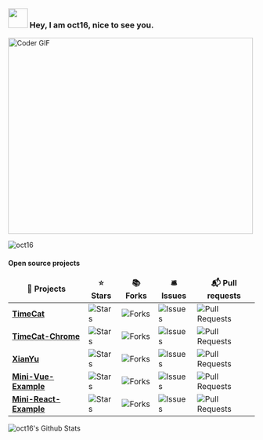<h3><img src="https://emojis.slackmojis.com/emojis/images/1531849430/4246/blob-sunglasses.gif?1531849430" width="40"/> Hey, I am oct16, nice to see you. <br>
</h3>

<img src="https://media.giphy.com/media/SWoSkN6DxTszqIKEqv/giphy.gif" alt="Coder GIF" width="500" height="400">

<p align="left"> <img src="https://komarev.com/ghpvc/?username=oct16" alt="oct16" /> </p>

<h4>Open source projects</h4>
<table>
  <thead align="center">
    <tr border: none;>
      <td><b>🎁 Projects</b></td>
      <td><b>⭐ Stars</b></td>
      <td><b>📚 Forks</b></td>
      <td><b>🛎 Issues</b></td>
      <td><b>📬 Pull requests</b></td>
    </tr>
  </thead>
  <tbody>
    <tr>
	    <td><a href="https://github.com/oct16/timecat"><b>TimeCat</b></a></td>
      <td><img alt="Stars" src="https://img.shields.io/github/stars/oct16/timecat?style=flat-square&labelColor=343b41"/></td>
      <td><img alt="Forks" src="https://img.shields.io/github/forks/oct16/timecat?style=flat-square&labelColor=343b41"/></td>
      <td><img alt="Issues" src="https://img.shields.io/github/issues/oct16/timecat?style=flat-square&labelColor=343b41"/></td>
      <td><img alt="Pull Requests" src="https://img.shields.io/github/issues-pr/oct16/timecat?style=flat-square&labelColor=343b41"/></td>
    </tr>
    <tr>
	    <td><a href="https://github.com/oct16/TimeCat-Chrome"><b>TimeCat-Chrome</b></a></td>
      <td><img alt="Stars" src="https://img.shields.io/github/stars/oct16/TimeCat-Chrome?style=flat-square&labelColor=343b41"/></td>
      <td><img alt="Forks" src="https://img.shields.io/github/forks/oct16/TimeCat-Chrome?style=flat-square&labelColor=343b41"/></td>
      <td><img alt="Issues" src="https://img.shields.io/github/issues/oct16/TimeCat-Chrome?style=flat-square&labelColor=343b41"/></td>
      <td><img alt="Pull Requests" src="https://img.shields.io/github/issues-pr/oct16/TimeCat-Chrome?style=flat-square&labelColor=343b41"/></td>
    </tr>
	<tr>
		  <td><a href="https://github.com/oct16/xianyu"><b>XianYu</b></a></td>
      <td><img alt="Stars" src="https://img.shields.io/github/stars/oct16/xianyu?style=flat-square&labelColor=343b41"/></td>
      <td><img alt="Forks" src="https://img.shields.io/github/forks/oct16/xianyu?style=flat-square&labelColor=343b41"/></td>
      <td><img alt="Issues" src="https://img.shields.io/github/issues/oct16/xianyu?style=flat-square&labelColor=343b41"/></td>
      <td><img alt="Pull Requests" src="https://img.shields.io/github/issues-pr/oct16/xianyu?style=flat-square&labelColor=343b41"/></td>
    </tr>
	<tr>
		  <td><a href="https://github.com/oct16/mini-vue-example"><b>Mini-Vue-Example</b></a></td>
      <td><img alt="Stars" src="https://img.shields.io/github/stars/oct16/mini-vue-example?style=flat-square&labelColor=343b41"/></td>
      <td><img alt="Forks" src="https://img.shields.io/github/forks/oct16/mini-vue-example?style=flat-square&labelColor=343b41"/></td>
      <td><img alt="Issues" src="https://img.shields.io/github/issues/oct16/mini-vue-example?style=flat-square&labelColor=343b41"/></td>
      <td><img alt="Pull Requests" src="https://img.shields.io/github/issues-pr/oct16/mini-vue-example?style=flat-square&labelColor=343b41"/></td>
    </tr>
	<tr>
		  <td><a href="https://github.com/oct16/mini-react-example"><b>Mini-React-Example</b></a></td>
      <td><img alt="Stars" src="https://img.shields.io/github/stars/oct16/mini-react-example?style=flat-square&labelColor=343b41"/></td>
      <td><img alt="Forks" src="https://img.shields.io/github/forks/oct16/mini-react-example?style=flat-square&labelColor=343b41"/></td>
      <td><img alt="Issues" src="https://img.shields.io/github/issues/oct16/mini-react-example?style=flat-square&labelColor=343b41"/></td>
      <td><img alt="Pull Requests" src="https://img.shields.io/github/issues-pr/oct16/mini-react-example?style=flat-square&labelColor=343b41"/></td>
    </tr>
  </tbody>
</table>
<img align="left" alt="oct16's Github Stats" src="https://github-readme-stats.vercel.app/api?username=oct16&show_icons=true&hide_border=true" />